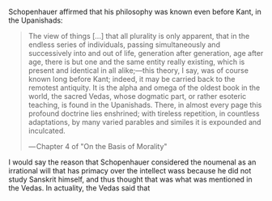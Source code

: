 Schopenhauer affirmed that his philosophy was known even before Kant, in the Upanishads:

> The view of things [...] that all plurality is only apparent, that in the endless series of individuals, passing simultaneously and successively into and out of life, generation after generation, age after age, there is but one and the same entity really existing, which is present and identical in all alike;—this theory, I say, was of course known long before Kant; indeed, it may be carried back to the remotest antiquity. It is the alpha and omega of the oldest book in the world, the sacred Vedas, whose dogmatic part, or rather esoteric teaching, is found in the Upanishads. There, in almost every page this profound doctrine lies enshrined; with tireless repetition, in countless adaptations, by many varied parables and similes it is expounded and inculcated.
> 
> — Chapter 4 of "On the Basis of Morality"

I would say the reason that Schopenhauer considered the noumenal as an irrational will that has primacy over the intellect wass because he did not study Sanskrit himself, and thus thought that was what was mentioned in the Vedas. In actuality, the Vedas said that 